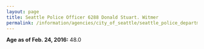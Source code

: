 ```yaml
---
layout: page
title: Seattle Police Officer 6288 Donald Stuart. Witmer
permalink: /information/agencies/city_of_seattle/seattle_police_department/copbook/6288/
---
```


**Age as of Feb. 24, 2016:** 48.0
